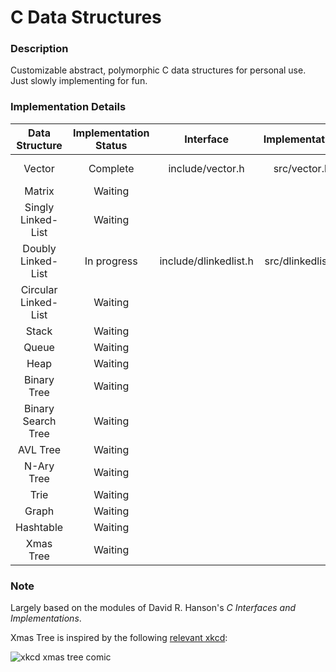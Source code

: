 # C Data Structures

### Description
Customizable abstract, polymorphic C data structures for personal use. Just slowly implementing for fun.

### Implementation Details

|     Data Structure     |   Implementation Status   |        Interface        |   Implementation    | Notes                              |
|:----------------------:|:-------------------------:|:-----------------------:|:-------------------:|:-----------------------------------|
|         Vector         |         Complete          |  include/vector.h       |  src/vector.h       |  O(n) front ops; O(1) back ops     |
|         Matrix         |          Waiting          |                         |                     |                                    |
|   Singly Linked-List   |          Waiting          |                         |                     |                                    |
|   Doubly Linked-List   |        In progress        |  include/dlinkedlist.h  |  src/dlinkedlist.h  | Working on implementation          |
|  Circular Linked-List  |          Waiting          |                         |                     |                                    |
|          Stack         |          Waiting          |                         |                     |                                    |
|          Queue         |          Waiting          |                         |                     |                                    |
|          Heap          |          Waiting          |                         |                     |                                    |
|       Binary Tree      |          Waiting          |                         |                     |                                    |
|   Binary Search Tree   |          Waiting          |                         |                     |                                    |
|        AVL Tree        |          Waiting          |                         |                     |                                    |
|       N-Ary Tree       |          Waiting          |                         |                     |                                    |
|          Trie          |          Waiting          |                         |                     |                                    |
|          Graph         |          Waiting          |                         |                     |                                    |
|        Hashtable       |          Waiting          |                         |                     |                                    |
|        Xmas Tree       |          Waiting          |                         |                     |  Tree linked to a heap of gifts    |

### Note
Largely based on the modules of David R. Hanson's _C Interfaces and Implementations_.

Xmas Tree is inspired by the following [relevant xkcd](https://xkcd.com/835/):

![xkcd xmas tree comic](https://imgs.xkcd.com/comics/tree.png "xkcd xmas tree comic")
